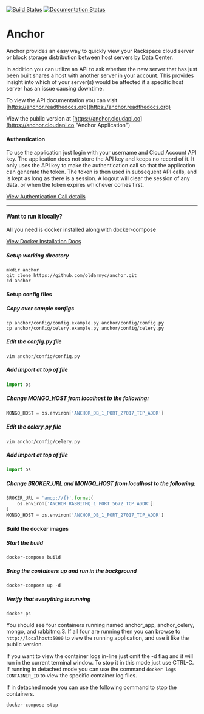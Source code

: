 [![Build Status](https://travis-ci.org/oldarmyc/anchor.svg?branch=master)](https://travis-ci.org/oldarmyc/anchor)
[![Documentation Status](https://readthedocs.org/projects/anchor/badge/?version=latest)](http://anchor.readthedocs.org/?badge=latest)

Anchor
========

Anchor provides an easy way to quickly view your Rackspace cloud server or block storage distribution between host servers by Data Center.

In addition you can utilize an API to ask whether the new server that has just been built shares a host with another server in your account. This provides insight into which of your server(s) would be affected if a specific host server has an issue causing downtime.

To view the API documentation you can visit [https://anchor.readthedocs.org](https://anchor.readthedocs.org)

View the public version at [https://anchor.cloudapi.co](https://anchor.cloudapi.co "Anchor Application")

#### Authentication

To use the application just login with your username and Cloud Account API key. The application does not store the API key and keeps no record of it. It only uses the API key to make the authentication call so that the application can generate the token. The token is then used in subsequent API calls, and is kept as long as there is a session. A logout will clear the session of any data, or when the token expires whichever comes first.

[View Authentication Call details](https://developer.rackspace.com/docs/cloud-identity/v2/developer-guide/#authenticate-as-user-with-password-or-api-key)

___

#### Want to run it locally?
All you need is docker installed along with docker-compose

[View Docker Installation Docs](https://docs.docker.com/engine/installation/ 'Install Docker')

##### Setup working directory
```
mkdir anchor
git clone https://github.com/oldarmyc/anchor.git
cd anchor
```

#### Setup config files

##### Copy over sample configs
````
cp anchor/config/config.example.py anchor/config/config.py
cp anchor/config/celery.example.py anchor/config/celery.py
````

##### Edit the config.py file
```
vim anchor/config/config.py
```

##### Add import at top of file
```python
import os
```

##### Change MONGO_HOST from localhost to the following:
```python
MONGO_HOST = os.environ['ANCHOR_DB_1_PORT_27017_TCP_ADDR']
```

##### Edit the celery.py file
```
vim anchor/config/celery.py
```

##### Add import at top of file
```python
import os
```

##### Change BROKER_URL and MONGO_HOST from localhost to the following:
```python
BROKER_URL = 'amqp://{}'.format(
    os.environ['ANCHOR_RABBITMQ_1_PORT_5672_TCP_ADDR']
)
MONGO_HOST = os.environ['ANCHOR_DB_1_PORT_27017_TCP_ADDR']
```

#### Build the docker images

##### Start the build
```
docker-compose build
```

##### Bring the containers up and run in the background
```
docker-compose up -d
```

##### Verify that everything is running
```
docker ps
```

You should see four containers running named anchor_app, anchor_celery, mongo, and rabbitmq:3. If all four are running then you can browse to `http://localhost:5000` to view the running application, and use it like the public version.

If you want to view the container logs in-line just omit the -d flag and it will run in the current terminal window. To stop it in this mode just use CTRL-C. If running in detached mode you can use the command `docker logs CONTAINER_ID` to view the specific container log files.

If in detached mode you can use the following command to stop the containers.
```
docker-compose stop
```
